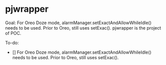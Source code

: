 # pjwrapper

Goal:
For Oreo Doze mode, alarmManager.setExactAndAllowWhileIdle() needs to be used. Prior to Oreo, still uses setExac(). pjwrapper is the project of POC.

To-do:
- [] For Oreo Doze mode, alarmManager.setExactAndAllowWhileIdle() needs to be used. Prior to Oreo, still uses setExac().


